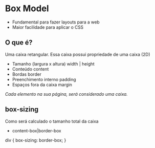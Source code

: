 # Box Model

- Fundamental para fazer layouts para a web
- Maior facilidade para aplicar o CSS

## O que é?

Uma caixa retangular.
Essa caixa possui propriedade de uma caixa (2D)

- Tamanho (largura x altura)    width | height
- Conteúdo                      content
- Bordas                        border
- Preenchimento interno         padding
- Espaços fora da caixa         margin

*Cada elemento na sua página, será considerado uma caixa.*

## box-sizing

Como será calculado o tamanho total da caixa

- content-box|border-box

div {
    box-sizing: border-box;
}